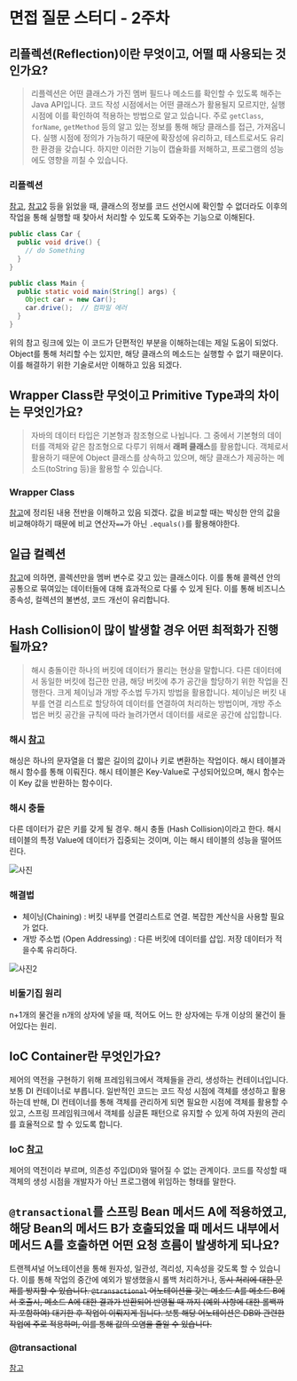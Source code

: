 # 면접 질문 스터디 - 2주차

## 리플렉션(Reflection)이란 무엇이고, 어떨 때 사용되는 것인가요?
> 리플렉션은 어떤 클래스가 가진 멤버 필드나 메소드를 확인할 수 있도록 해주는 Java API입니다. 코드 작성 시점에서는 어떤 클래스가 활용될지 모르지만, 실행 시점에 이를 확인하여 적용하는 방법으로 알고 있습니다.
> 주로 `getClass`, `forName`, `getMethod` 등의 알고 있는 정보를 통해 해당 클래스를 접근, 가져옵니다.
> 실행 시점에 정의가 가능하기 때문에 확장성에 유리하고, 테스트로서도 유리한 환경을 갖습니다. 하지만 이러한 기능이 캡슐화를 저해하고, 프로그램의 성능에도 영향을 끼칠 수 있습니다.

### 리플렉션
[참고](https://gyrfalcon.tistory.com/entry/Java-Reflection), [참고2](https://brunch.co.kr/@kd4/8) 등을 읽었을 때, 클래스의 정보를 코드 선언시에 확인할 수 없더라도 이후의 작업을 통해 실행할 때 찾아서 처리할 수 있도록 도와주는 기능으로 이해된다.
```java
public class Car {
  public void drive() {
    // do Something
  }
}

public class Main {
  public static void main(String[] args) {
    Object car = new Car();
    car.drive();  // 컴파일 에러
  }
}
```
위의 참고 링크에 있는 이 코드가 단편적인 부분을 이해하는데는 제일 도움이 되었다. Object를 통해 처리할 수는 있지만, 해당 클래스의 메소드는 실행할 수 없기 때문이다. 이를 해결하기 위한 기술로서만 이해하고 있음 되겠다.

## Wrapper Class란 무엇이고 Primitive Type과의 차이는 무엇인가요?
> 자바의 데이터 타입은 기본형과 참조형으로 나뉩니다. 그 중에서 기본형의 데이터를 객체와 같은 참조형으로 다루기 위해서 **래퍼 클래스**를 활용합니다. 객체로서 활용하기 때문에 Object 클래스를 상속하고 있으며, 해당 클래스가 제공하는 메소드(toString 등)을 활용할 수 있습니다.

### Wrapper Class
[참고](http://tcpschool.com/java/java_api_wrapper)에 정리된 내용 전반을 이해하고 있음 되겠다. 값을 비교할 때는 박싱한 안의 값을 비교해야하기 때문에 비교 연산자`==`가 아닌 `.equals()`를 활용해야한다.

## 일급 컬렉션
[참고](https://jojoldu.tistory.com/412)에 의하면, 콜렉션만을 멤버 변수로 갖고 있는 클래스이다.
이를 통해 콜렉션 안의 공통으로 묶여있는 데이터들에 대해 효과적으로 다룰 수 있게 된다. 이를 통해 비즈니스 종속성, 컬렉션의 불변성, 코드 개선이 유리합니다.

## Hash Collision이 많이 발생할 경우 어떤 최적화가 진행될까요?
> 해시 충돌이란 하나의 버킷에 데이터가 몰리는 현상을 말합니다. 다른 데이터에서 동일한 버킷에 접근한 만큼, 해당 버킷에 추가 공간을 할당하기 위한 작업을 진행한다. 크게 체이닝과 개방 주소법 두가지 방법을 활용합니다. 체이닝은 버킷 내부를 연결 리스트로 할당하여 데이터를 연결하여 처리하는 방법이며, 개방 주소법은 버킷 공간을 규칙에 따라 늘려가면서 데이터를 새로운 공간에 삽입합니다.

### 해시 [참고](https://preamtree.tistory.com/20)
해싱은 하나의 문자열을 더 짧은 길이의 값이나 키로 변환하는 작업이다. 해시 테이블과 해시 함수를 통해 이뤄진다. 해시 테이블은 Key-Value로 구성되어있으며, 해시 함수는 이 Key 값을 반환하는 함수이다.

### 해시 충돌
다른 데이터가 같은 키를 갖게 될 경우. 해시 충돌 (Hash Collision)이라고 한다. 해시 테이블의 특정 Value에 데이터가 집중되는 것이며, 이는 해시 테이블의 성능을 떨어뜨린다.

![사진](https://t1.daumcdn.net/cfile/tistory/2525963E580F616926)  

### 해결법
- 체이닝(Chaining) : 버킷 내부를 연결리스트로 연결. 복잡한 계산식을 사용할 필요가 없다.
- 개방 주소법 (Open Addressing) : 다른 버킷에 데이터를 삽입. 저장 데이터가 적을수록 유리하다.

![사진2](https://t1.daumcdn.net/cfile/tistory/25484F43581421980E)  

### 비둘기집 원리
n+1개의 물건을 n개의 상자에 넣을 때, 적어도 어느 한 상자에는 두개 이상의 물건이 들어있다는 원리. 

## IoC Container란 무엇인가요?
제어의 역전을 구현하기 위해 프레임워크에서 객체들을 관리, 생성하는 컨테이너입니다. 보통 DI 컨테이너로 부릅니다. 일반적인 코드는 코드 작성 시점에 객체를 생성하고 활용하는데 반해, DI 컨테이너를 통해 객체를 관리하게 되면 필요한 시점에 객체를 활용할 수 있고, 스프링 프레임워크에서 객체를 싱글톤 패턴으로 유지할 수 있게 하여 자원의 관리를 효율적으로 할 수 있도록 합니다.

### IoC [참고](https://velog.io/@wickedev/IoC-DIP-IoC-Container-DI-DI-Framework-도대체-그게-뭔데)
제어의 역전이라 부르며, 의존성 주입(DI)와 떨어질 수 없는 관계이다. 코드를 작성할 때 객체의 생성 시점을 개발자가 아닌 프로그램에 위임하는 형태를 말한다.

## `@transactional`를 스프링 Bean 메서드 A에 적용하였고, 해당 Bean의 메서드 B가 호출되었을 때 메서드 내부에서 메서드 A를 호출하면 어떤 요청 흐름이 발생하게 되나요?
트랜젝셔널 어노테이션을 통해 원자성, 일관성, 격리성, 지속성을 갖도록 할 수 있습니다. 이를 통해 작업의 중간에 예외가 발생했을시 롤백 처리하거나, ~~동시 처리에 대한 문제를 방지할 수 있습니다. `@transactional` 어노테이션을 갖는 메소드 A를 메소드 B에서 호출시, 메소드 A에 대한 결과가 반환되어 반영될 때 까지 (예외 사항에 대한 롤백까지 포함하여) 대기한 후 작업이 이뤄지게 됩니다. 보통 해당 어노테이션은 DB와 관련한 작업에 주로 적용하며, 이를 통해 값의 오염을 줄일 수 있습니다.~~

### @transactional
[참고](https://goddaehee.tistory.com/167)
